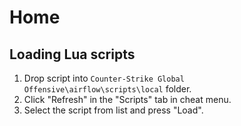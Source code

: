 # Home

## Loading Lua scripts

1. Drop script into `Counter-Strike Global Offensive\airflow\scripts\local` folder.
2. Click "Refresh" in the "Scripts" tab in cheat menu.
3. Select the script from list and press "Load".
